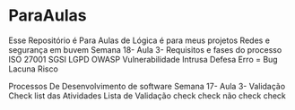 # ParaAulas
Esse Repositório é Para Aulas de Lógica é para meus projetos
Redes e segurança em buvem
Semana  18- Aula 3- Requisitos e fases do processo 
  ISO 27001 
  SGSI 
  LGPD 
  OWASP 
  Vulnerabilidade 
  Intrusa 
  Defesa 
  Erro = Bug 
  Lacuna 
  Risco

Processos De Desenvolvimento de software 
Semana 17- Aula 3- Validação   
Check list das Atividades
Lista de Validação 
check 
check 
não check 
check
